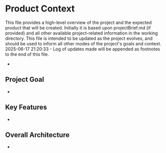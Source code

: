 # Product Context

This file provides a high-level overview of the project and the expected product that will be created. Initially it is based upon projectBrief.md (if provided) and all other available project-related information in the working directory. This file is intended to be updated as the project evolves, and should be used to inform all other modes of the project's goals and context.
2025-06-17 21:20:33 - Log of updates made will be appended as footnotes to the end of this file.

*

## Project Goal

*   

## Key Features

*   

## Overall Architecture

*